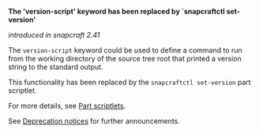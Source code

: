 **The 'version-script' keyword has been replaced by `snapcraftctl set-version'**

_introduced in snapcraft 2.41_

The `version-script` keyword could be used to define a command to run from the working directory of the source tree root that printed a version string to the standard output.

This functionality has been replaced by the `snapcraftctl set-version` part scriptlet.

For more details, see [Part scriptlets](/t/using-external-metadata/4642#meta-scriptlet).

See [Deprecation notices](/t/deprecation-notices/8396)  for further announcements.